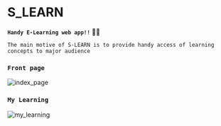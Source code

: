 # S_LEARN
**`Handy E-Learning web app!!`** 🌷💫

`The main motive of S-LEARN is to provide handy access of learning concepts to major audience`


### `Front page`
![index_page](https://imgur.com/WaFFyLg.jpg)




### `My Learning`
![my_learning](https://imgur.com/TLYnif3.jpg)
